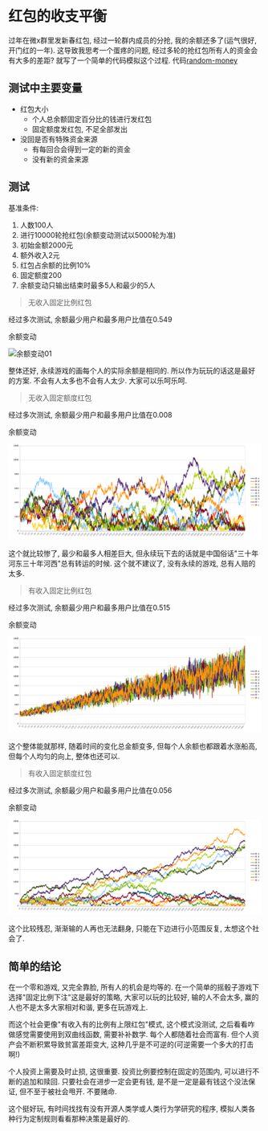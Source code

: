 # 红包的收支平衡

过年在微x群里发新春红包, 经过一轮群内成员的分抢, 我的余额还多了(运气很好, 开门红的一年). 这导致我思考一个蛋疼的问题, 经过多轮的抢红包所有人的资金会有大多的差距? 就写了一个简单的代码模拟这个过程. 代码[random-money](https://github.com/zoroqi/rubbish/random-money) 

## 测试中主要变量
* 红包大小
    * 个人总余额固定百分比的钱进行发红包
    * 固定额度发红包, 不足全部发出
* 没回是否有特殊资金来源
    * 有每回合会得到一定的新的资金
    * 没有新的资金来源

## 测试

基准条件:
1. 人数100人
2. 进行10000轮抢红包(余额变动测试以5000轮为准)
3. 初始金额2000元
4. 额外收入2元
5. 红包占余额的比例10%
6. 固定额度200
7. 余额变动只输出结束时最多5人和最少的5人

> 无收入固定比例红包

经过多次测试, 余额最少用户和最多用户比值在0.549

余额变动

![余额变动01](.img/random-money-01.png)

整体还好, 永续游戏的画每个人的实际余额是相同的. 所以作为玩玩的话这是最好的方案. 不会有人太多也不会有人太少. 大家可以乐呵乐呵.

> 无收入固定额度红包

经过多次测试, 余额最少用户和最多用户比值在0.008

余额变动

![余额变动02](./img/random-money-02.png)

这个就比较惨了, 最少和最多人相差巨大, 但永续玩下去的话就是中国俗话"三十年河东三十年河西"总有转运的时候. 这个就不建议了, 没有永续的游戏, 总有人赔的太多.

> 有收入固定比例红包

经过多次测试, 余额最少用户和最多用户比值在0.515

余额变动

![余额变动03](./img/random-money-03.png)

这个整体能就那样, 随着时间的变化总金额变多, 但每个人余额也都跟着水涨船高, 但每个人均匀的向上, 整体也还可以. 

> 有收入固定额度红包

经过多次测试, 余额最少用户和最多用户比值在0.056

余额变动

![余额变动04](./img/random-money-04.png)

这个比较残忍, 渐渐输的人再也无法翻身, 只能在下边进行小范围反复, 太想这个社会了. 

## 简单的结论
在一个零和游戏, 又完全靠脸, 所有人的机会是均等的. 在一个简单的摇骰子游戏下选择"固定比例下注"这是最好的策略, 大家可以玩的比较好, 输的人不会太多, 赢的人也不是太多大家相对和谐, 更多在玩游戏上.

而这个社会更像"有收入有的比例有上限红包"模式, 这个模式没测试, 之后看看咋做感觉需要使用到双曲线函数, 需要补补数学. 每个人都随着社会而富有. 但个人资产会不断积累导致贫富差距变大, 这种几乎是不可逆的(可逆需要一个多大的打击啊!)

个人投资上需要及时止损, 这很重要. 投资比例要控制在固定的范围内, 可以进行不断的追加和赎回. 只要社会在进步一定会更有钱, 是不是一定是最有钱这个没法保证, 但不至于被社会甩开. 不要赌命. 

这个挺好玩, 有时间找找有没有开源人类学或人类行为学研究的程序, 模拟人类各种行为定制规则看看那种决策是最好的. 